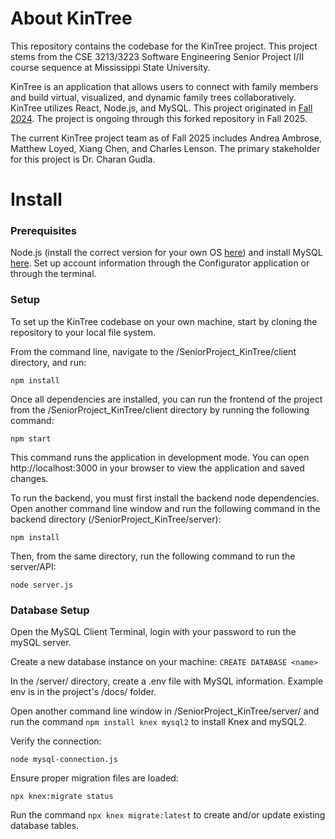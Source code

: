 # About KinTree

This repository contains the codebase for the KinTree project. This project stems from the CSE 3213/3223 Software Engineering Senior Project I/II course sequence at Mississippi State University.

KinTree is an application that allows users to connect with family members and build virtual, visualized, and dynamic family trees collaboratively. KinTree utilizes React, Node.js, and MySQL. This project originated in [Fall 2024](https://github.com/OwenAdams2023/SeniorProject_KinTree#). The project is ongoing through this forked repository in Fall 2025.

The current KinTree project team as of Fall 2025 includes Andrea Ambrose, Matthew Loyed, Xiang Chen, and Charles Lenson. The primary stakeholder for this project is Dr. Charan Gudla.

# Install

### Prerequisites

Node.js (install the correct version for your own OS [here](https://nodejs.org/en)) and install MySQL [here](https://dev.mysql.com/downloads/mysql/). Set up account information through the Configurator application or through the terminal.

### Setup

To set up the KinTree codebase on your own machine, start by cloning the repository to your local file system.

From the command line, navigate to the /SeniorProject_KinTree/client directory, and run:

`npm install`

Once all dependencies are installed, you can run the frontend of the project from the /SeniorProject_KinTree/client directory by running the following command:

`npm start`

This command runs the application in development mode. You can open http://localhost:3000 in your browser to view the application and saved changes.

To run the backend, you must first install the backend node dependencies. Open another command line window and run the following command in the backend directory (/SeniorProject_KinTree/server):

`npm install`

Then, from the same directory, run the following command to run the server/API:

`node server.js`

### Database Setup

Open the MySQL Client Terminal, login with your password to run the mySQL server.

Create a new database instance on your machine:
`CREATE DATABASE <name>`

In the /server/ directory, create a .env file with MySQL information. Example env is in the project's /docs/ folder.

Open another command line window in /SeniorProject_KinTree/server/ and run the command `npm install knex mysql2` to install Knex and mySQL2.

Verify the connection:

`node mysql-connection.js` 

Ensure proper migration files are loaded:

`npx knex:migrate status`

Run the command `npx knex migrate:latest` to create and/or update existing database tables.

